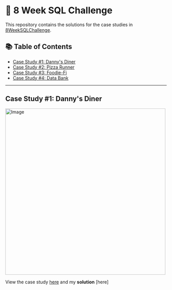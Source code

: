 # 🍔 8 Week SQL Challenge

This repository contains the solutions for the case studies in [8WeekSQLChallenge](https://8weeksqlchallenge.com/).

## 📚 Table of Contents
- [Case Study #1: Danny's Diner](#case-study-1-dannys-diner)
- [Case Study #2: Pizza Runner](#case-study-2-pizza-runner)
- [Case Study #3: Foodie-Fi](#case-study-3-foodie-fi)
- [Case Study #4: Data Bank](#case-study-4-data-bank)

***

## Case Study #1: Danny's Diner 
<img src="https://user-images.githubusercontent.com/81607668/127727503-9d9e7a25-93cb-4f95-8bd0-20b87cb4b459.png" alt="Image" width="500" height="520">

View the case study [here](https://8weeksqlchallenge.com/case-study-1/) and my **solution** [here]
